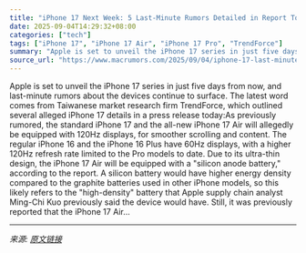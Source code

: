 ```yaml
---
title: "iPhone 17 Next Week: 5 Last-Minute Rumors Detailed in Report Today"
date: 2025-09-04T14:29:32+08:00
categories: ["tech"]
tags: ["iPhone 17", "iPhone 17 Air", "iPhone 17 Pro", "TrendForce"]
summary: "Apple is set to unveil the iPhone 17 series in just five days from now, and last-minute rumors about the devices continue to surface. The latest word comes from Taiwanese market research firm TrendFor"
source_url: "https://www.macrumors.com/2025/09/04/iphone-17-last-minute-rumors/"
---
```


Apple is set to unveil the iPhone 17 series in just five days from now, and last-minute rumors about the devices continue to surface. The latest word comes from Taiwanese market research firm TrendForce, which outlined several alleged iPhone 17 details in a press release today:As previously rumored, the standard iPhone 17 and the all-new iPhone 17 Air will allegedly be equipped with 120Hz displays, for smoother scrolling and content. The regular iPhone 16 and the iPhone 16 Plus have 60Hz displays, with a higher 120Hz refresh rate limited to the Pro models to date. Due to its ultra-thin design, the iPhone 17 Air will be equipped with a "silicon anode battery," according to the report. A silicon battery would have higher energy density compared to the graphite batteries used in other iPhone models, so this likely refers to the "high-density" battery that Apple supply chain analyst Ming-Chi Kuo previously said the device would have. Still, it was previously reported that the iPhone 17 Air...

---

*来源: [原文链接](https://www.macrumors.com/2025/09/04/iphone-17-last-minute-rumors/)*
